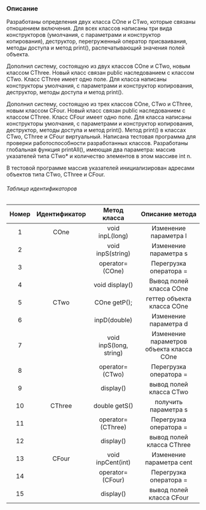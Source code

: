 ### Описание

Разработаны определения двух класса COne и CTwo, которые связаны отношением включения. Для всех классов написаны три вида конструкторов (умолчания, с параметрами и конструктор копирования), деструктор, перегруженный оператор присваивания, методы доступа и метод print(), распечатывающий значения полей объекта.

Дополнил систему, состоящую из двух классов COne и CTwo, новым классом CThree. Новый класс связан public наследованием с классом CTwo. Класс CThree имеет одно поле. Для класса написаны конструкторы умолчания, с параметрами и конструктор копирования, деструктор, методы доступа и метод print().

Дополнил систему, состоящую из трех классов COne, CTwo и CThree, новым классом CFour. Новый класс связан public наследованием с классом CThree. Класс CFour имеет одно поле. Для класса написаны конструкторы умолчания, с параметрами и конструктор копирования, деструктор, методы доступа и метод print(). Метод print() в классах CTwo, CThree и CFour виртуальный.  Написана тестовая программа для проверки работоспособности разработанных классов. Разработаны глобальная функция printAll(), имеющая два параметра: массив указателей типа CTwo\* и количество элементов в этом массиве int n.

В тестовой программе массив указателей инициализирован адресами объектов типа CTwo, CThree и CFour.

###### Таблица идентификаторов
| Номер  | Идентификатор  | Метод класса  | Описание метода  |
| :------------: | :------------: | :------------: | :------------: |
| 1  | COne  | void inpL(long)  | Изменение параметра l  |
| 2  |   | void inpS(string)  | Изменение параметра s  |
| 3  |   | operator=(COne)  | Перегрузка оператора =  |
| 4  |   | void display()  | Вывод полей класса COne  |
| 5  | CTwo  | COne getP();  | геттер объекта класса COne  |
| 6  |   | inpD(double)  | Изменение параметра d  |
| 7  |   | void inpS(long, string)  | Изменение параметров объекта класса COne  |
| 8  |   | operator=(CTwo)  | Перегрузка оператора =  |
| 9  |   | display()  | вывод полей класса CTwo  |
| 10  | CThree  | double getS()  | получить параметра s  |
| 11  |   | operator=(CThree)  | Перегрузка оператора =  |
| 12  |   | display()  | вывод полей класса CThree  |
| 13  | CFour  | void inpCent(int)  | Изменение параметра cent  |
| 14  |   | operator=(CFour)  | Перегрузка оператора =  |
| 15  |   | display()  | вывод полей класса CFour  |

